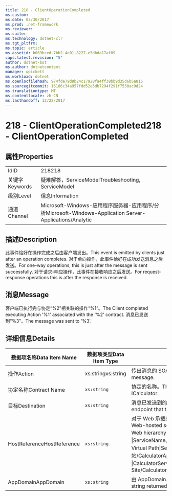 ```yaml
---
title: 218 - ClientOperationCompleted
ms.custom: 
ms.date: 03/30/2017
ms.prod: .net-framework
ms.reviewer: 
ms.suite: 
ms.technology: dotnet-clr
ms.tgt_pltfrm: 
ms.topic: article
ms.assetid: b069bced-7bb2-4e01-8227-e5dbda17af09
caps.latest.revision: "5"
author: dotnet-bot
ms.author: dotnetcontent
manager: wpickett
ms.workload: dotnet
ms.openlocfilehash: 974fde79d8b24c17928fa4ff38bb9d35d6b5a815
ms.sourcegitcommit: 16186c34a957fdd52e5db7294f291f7530ac9d24
ms.translationtype: MT
ms.contentlocale: zh-CN
ms.lasthandoff: 12/22/2017
---
```

# <a name="218---clientoperationcompleted"></a><span data-ttu-id="1cdb4-102">218 - ClientOperationCompleted</span><span class="sxs-lookup"><span data-stu-id="1cdb4-102">218 - ClientOperationCompleted</span></span>
## <a name="properties"></a><span data-ttu-id="1cdb4-103">属性</span><span class="sxs-lookup"><span data-stu-id="1cdb4-103">Properties</span></span>  
  
|||  
|-|-|  
|<span data-ttu-id="1cdb4-104">Id</span><span class="sxs-lookup"><span data-stu-id="1cdb4-104">ID</span></span>|<span data-ttu-id="1cdb4-105">218</span><span class="sxs-lookup"><span data-stu-id="1cdb4-105">218</span></span>|  
|<span data-ttu-id="1cdb4-106">关键字</span><span class="sxs-lookup"><span data-stu-id="1cdb4-106">Keywords</span></span>|<span data-ttu-id="1cdb4-107">疑难解答，ServiceModel</span><span class="sxs-lookup"><span data-stu-id="1cdb4-107">Troubleshooting, ServiceModel</span></span>|  
|<span data-ttu-id="1cdb4-108">级别</span><span class="sxs-lookup"><span data-stu-id="1cdb4-108">Level</span></span>|<span data-ttu-id="1cdb4-109">信息</span><span class="sxs-lookup"><span data-stu-id="1cdb4-109">Information</span></span>|  
|<span data-ttu-id="1cdb4-110">通道</span><span class="sxs-lookup"><span data-stu-id="1cdb4-110">Channel</span></span>|<span data-ttu-id="1cdb4-111">Microsoft-Windows-应用程序服务器-应用程序/分析</span><span class="sxs-lookup"><span data-stu-id="1cdb4-111">Microsoft-Windows-Application Server-Applications/Analytic</span></span>|  
  
## <a name="description"></a><span data-ttu-id="1cdb4-112">描述</span><span class="sxs-lookup"><span data-stu-id="1cdb4-112">Description</span></span>  
 <span data-ttu-id="1cdb4-113">此事件恰好在操作完成之后由客户端发出。</span><span class="sxs-lookup"><span data-stu-id="1cdb4-113">This event is emitted by clients just after an operation completes.</span></span> <span data-ttu-id="1cdb4-114">对于单向操作，此事件恰好在成功发送消息之后发送。</span><span class="sxs-lookup"><span data-stu-id="1cdb4-114">For one-way operations, this is just after the message is sent successfully.</span></span> <span data-ttu-id="1cdb4-115">对于请求-响应操作，此事件在接收响应之后发送。</span><span class="sxs-lookup"><span data-stu-id="1cdb4-115">For request-response operations this is after the response is received.</span></span>  
  
## <a name="message"></a><span data-ttu-id="1cdb4-116">消息</span><span class="sxs-lookup"><span data-stu-id="1cdb4-116">Message</span></span>  
 <span data-ttu-id="1cdb4-117">客户端已执行完与协定“%2”相关联的操作“%1”。</span><span class="sxs-lookup"><span data-stu-id="1cdb4-117">The Client completed executing Action '%1' associated with the '%2' contract.</span></span> <span data-ttu-id="1cdb4-118">消息已发送到“%3”。</span><span class="sxs-lookup"><span data-stu-id="1cdb4-118">The message was sent to '%3'.</span></span>  
  
## <a name="details"></a><span data-ttu-id="1cdb4-119">详细信息</span><span class="sxs-lookup"><span data-stu-id="1cdb4-119">Details</span></span>  
  
|<span data-ttu-id="1cdb4-120">数据项名称</span><span class="sxs-lookup"><span data-stu-id="1cdb4-120">Data Item Name</span></span>|<span data-ttu-id="1cdb4-121">数据项类型</span><span class="sxs-lookup"><span data-stu-id="1cdb4-121">Data Item Type</span></span>|<span data-ttu-id="1cdb4-122">描述</span><span class="sxs-lookup"><span data-stu-id="1cdb4-122">Description</span></span>|  
|--------------------|--------------------|-----------------|  
|<span data-ttu-id="1cdb4-123">操作</span><span class="sxs-lookup"><span data-stu-id="1cdb4-123">Action</span></span>|<span data-ttu-id="1cdb4-124">xs:string</span><span class="sxs-lookup"><span data-stu-id="1cdb4-124">xs:string</span></span>|<span data-ttu-id="1cdb4-125">传出消息的 SOAP 操作标头。</span><span class="sxs-lookup"><span data-stu-id="1cdb4-125">The SOAP action header of the outgoing message.</span></span>|  
|<span data-ttu-id="1cdb4-126">协定名称</span><span class="sxs-lookup"><span data-stu-id="1cdb4-126">Contract Name</span></span>|`xs:string`|<span data-ttu-id="1cdb4-127">协定的名称。</span><span class="sxs-lookup"><span data-stu-id="1cdb4-127">The name of the contract.</span></span> <span data-ttu-id="1cdb4-128">示例：ICalculator。</span><span class="sxs-lookup"><span data-stu-id="1cdb4-128">Example: ICalculator.</span></span>|  
|<span data-ttu-id="1cdb4-129">目标</span><span class="sxs-lookup"><span data-stu-id="1cdb4-129">Destination</span></span>|`xs:string`|<span data-ttu-id="1cdb4-130">消息已发送到的服务终结点的地址。</span><span class="sxs-lookup"><span data-stu-id="1cdb4-130">The address of the service endpoint that the message was sent to.</span></span>|  
|<span data-ttu-id="1cdb4-131">HostReference</span><span class="sxs-lookup"><span data-stu-id="1cdb4-131">HostReference</span></span>|`xs:string`|<span data-ttu-id="1cdb4-132">对于 Web 承载的服务，此字段唯一标识 Web 层次结构中的服务。</span><span class="sxs-lookup"><span data-stu-id="1cdb4-132">For Web-hosted services, this field uniquely identifies the service in the Web hierarchy.</span></span> <span data-ttu-id="1cdb4-133">其格式定义为网站名称应用程序虚拟路径 &#124;服务虚拟路径 &#124;ServiceName。</span><span class="sxs-lookup"><span data-stu-id="1cdb4-133">Its format is defined as 'Web Site Name Application Virtual Path&#124;Service Virtual Path&#124;ServiceName'.</span></span> <span data-ttu-id="1cdb4-134">示例: 默认网站/CalculatorApplication &#124;/CalculatorService.svc &#124;CalculatorService。</span><span class="sxs-lookup"><span data-stu-id="1cdb4-134">Example: 'Default Web Site/CalculatorApplication&#124;/CalculatorService.svc&#124;CalculatorService'.</span></span>|  
|<span data-ttu-id="1cdb4-135">AppDomain</span><span class="sxs-lookup"><span data-stu-id="1cdb4-135">AppDomain</span></span>|`xs:string`|<span data-ttu-id="1cdb4-136">由 AppDomain.CurrentDomain.FriendlyName 返回的字符串。</span><span class="sxs-lookup"><span data-stu-id="1cdb4-136">The string returned by AppDomain.CurrentDomain.FriendlyName.</span></span>|
